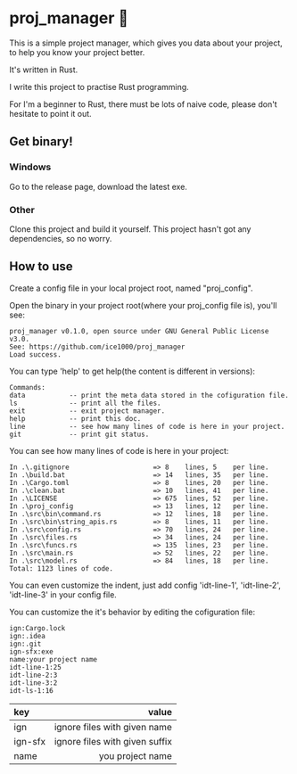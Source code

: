 # proj_manager 💖

This is a simple project manager, which gives you data about your project, to help you know your project better.

It's written in Rust.

I write this project to practise Rust programming.

For I'm a beginner to Rust, there must be lots of naive code, please don't hesitate to point it out.

## Get binary!

### Windows

Go to the release page, download the latest exe.

### Other

Clone this project and build it yourself. This project hasn't got any dependencies, so no worry.

## How to use

Create a config file in your local project root, named "proj_config".

Open the binary in your project root(where your proj_config file is), you'll see:

```
proj_manager v0.1.0, open source under GNU General Public License v3.0.
See: https://github.com/ice1000/proj_manager
Load success.
```

You can type 'help' to get help(the content is different in versions):

```
Commands:
data           -- print the meta data stored in the cofiguration file.
ls             -- print all the files.
exit           -- exit project manager.
help           -- print this doc.
line           -- see how many lines of code is here in your project.
git            -- print git status.
```

You can see how many lines of code is here in your project:

```
In .\.gitignore                     => 8    lines, 5    per line.
In .\build.bat                      => 14   lines, 35   per line.
In .\Cargo.toml                     => 8    lines, 20   per line.
In .\clean.bat                      => 10   lines, 41   per line.
In .\LICENSE                        => 675  lines, 52   per line.
In .\proj_config                    => 13   lines, 12   per line.
In .\src\bin\command.rs             => 12   lines, 18   per line.
In .\src\bin\string_apis.rs         => 8    lines, 11   per line.
In .\src\config.rs                  => 70   lines, 24   per line.
In .\src\files.rs                   => 34   lines, 24   per line.
In .\src\funcs.rs                   => 135  lines, 23   per line.
In .\src\main.rs                    => 52   lines, 22   per line.
In .\src\model.rs                   => 84   lines, 18   per line.
Total: 1123 lines of code.
```

You can even customize the indent, just add config 'idt-line-1', 'idt-line-2', 'idt-line-3' in your config file.

You can customize the it's behavior by editing the cofiguration file:

```
ign:Cargo.lock
ign:.idea
ign:.git
ign-sfx:exe
name:your project name
idt-line-1:25
idt-line-2:3
idt-line-3:2
idt-ls-1:16
```

key|value
:---|---:
ign|ignore files with given name
ign-sfx|ignore files with given suffix
name|you project name
